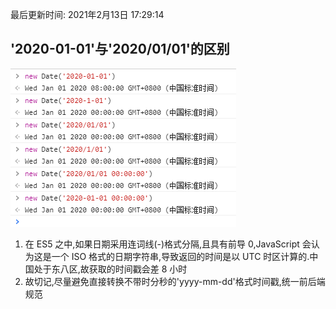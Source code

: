 最后更新时间: 2021年2月13日 17:29:14

## '2020-01-01'与'2020/01/01'的区别

![JS时间转换需注意的问题1](.\static\img\JS时间转换需注意的问题\JS时间转换需注意的问题1.png)

1. 在 ES5 之中,如果日期采用连词线(-)格式分隔,且具有前导 0,JavaScript 会认为这是一个 ISO 格式的日期字符串,导致返回的时间是以 UTC 时区计算的.中国处于东八区,故获取的时间戳会差 8 小时
2. 故切记,尽量避免直接转换不带时分秒的'yyyy-mm-dd'格式时间戳,统一前后端规范
